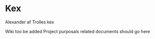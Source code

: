 # Kex
Alexander af Trolles kex

Wiki too be added
Project purposals related documents should go here